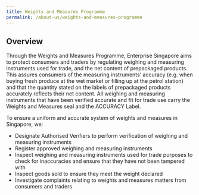 ```yaml
---
title: Weights and Measures Programme
permalink: /about-us/weights-and-measures-programme
---
```

## Overview

Through the Weights and Measures Programme, Enterprise Singapore aims to protect consumers and traders by regulating weighing and measuring instruments used for trade, and the net content of prepackaged products. This assures consumers of the measuring instruments’ accuracy (e.g. when buying fresh produce at the wet market or filling up at the petrol station) and that the quantity stated on the labels of prepackaged products accurately reflects their net content. All weighing and measuring instruments that have been verified accurate and fit for trade use carry the Weights and Measures seal and the ACCURACY Label.
 
To ensure a uniform and accurate system of weights and measures in Singapore, we:

- Designate Authorised Verifiers to perform verification of weighing and measuring instruments
- Register approved weighing and measuring instruments
- Inspect weighing and measuring instruments used for trade purposes to check for inaccuracies and ensure that they have not been tampered with
- Inspect goods sold to ensure they meet the weight declared
- Investigate complaints relating to weights and measures matters from consumers and traders
